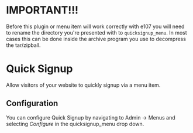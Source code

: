 # IMPORTANT!!!

Before this plugin or menu item will work correctly with e107 you will need to rename the directory you're presented with to `quicksignup_menu`. In most cases this can be done
inside the archive program you use to decompress the tar/zipball.

# Quick Signup

Allow visitors of your website to quickly signup via a menu item.

## Configuration

You can configure Quick Signup by navigating to Admin -> Menus and selecting *Configure* in the quicksignup_menu drop down.